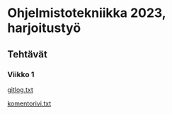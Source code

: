 # Ohjelmistotekniikka 2023, harjoitustyö

## Tehtävät
### Viikko 1

[gitlog.txt](https://github.com/n1k1k/ot-harjoitustyo/blob/master/laskarit/viikko1/gitlog.txt)

[komentorivi.txt](https://github.com/n1k1k/ot-harjoitustyo/blob/master/laskarit/viikko1/komentorivi.txt)
